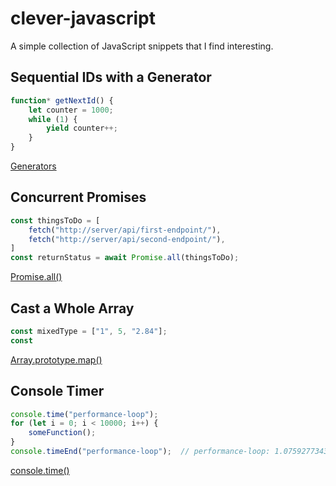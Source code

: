 # clever-javascript

A simple collection of JavaScript snippets that I find interesting. 

## Sequential IDs with a Generator

```javascript
function* getNextId() {
    let counter = 1000;
    while (1) {
        yield counter++;
    }
}
```

[Generators](https://developer.mozilla.org/en-US/docs/Web/JavaScript/Reference/Global_Objects/Generator)

## Concurrent Promises

```javascript
const thingsToDo = [
    fetch("http://server/api/first-endpoint/"),
    fetch("http://server/api/second-endpoint/"),
]
const returnStatus = await Promise.all(thingsToDo);
```

[Promise.all()](https://developer.mozilla.org/en-US/docs/Web/JavaScript/Reference/Global_Objects/Promise/all)

## Cast a Whole Array

```javascript
const mixedType = ["1", 5, "2.84"];
const 
```

[Array.prototype.map()](https://developer.mozilla.org/en-US/docs/Web/JavaScript/Reference/Global_Objects/Array/map)

## Console Timer

```javascript
console.time("performance-loop");
for (let i = 0; i < 10000; i++) {
    someFunction();
}
console.timeEnd("performance-loop");  // performance-loop: 1.075927734375 ms
```

[console.time()](https://developer.mozilla.org/en-US/docs/Web/API/console/time)

